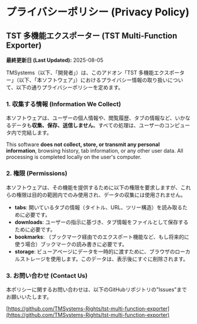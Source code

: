 # プライバシーポリシー (Privacy Policy)

## TST 多機能エクスポーター (TST Multi-Function Exporter)

**最終更新日 (Last Updated):** 2025-08-05

TMSystems（以下、「開発者」）は、このアドオン「TST 多機能エクスポーター」（以下、「本ソフトウェア」）におけるプライバシー情報の取り扱いについて、以下の通りプライバシーポリシーを定めます。

### 1. 収集する情報 (Information We Collect)

本ソフトウェアは、ユーザーの個人情報や、閲覧履歴、タブの情報など、いかなるデータも**収集、保存、送信しません**。すべての処理は、ユーザーのコンピュータ内で完結します。

This software **does not collect, store, or transmit any personal information**, browsing history, tab information, or any other user data. All processing is completed locally on the user's computer.

### 2. 権限 (Permissions)

本ソフトウェアは、その機能を提供するために以下の権限を要求しますが、これらの権限は目的の範囲内でのみ使用され、データの収集には使用されません。

-   **tabs**: 開いているタブの情報（タイトル、URL、ツリー構造）を読み取るために必要です。
-   **downloads**: ユーザーの指示に基づき、タブ情報をファイルとして保存するために必要です。
-   **bookmarks**: （ブックマーク経由でのエクスポート機能など、もし将来的に使う場合）ブックマークの読み書きに必要です。
-   **storage**: ビューアページにデータを一時的に渡すために、ブラウザのローカルストレージを使用します。このデータは、表示後にすぐに削除されます。

### 3. お問い合わせ (Contact Us)

本ポリシーに関するお問い合わせは、以下のGitHubリポジトリの"Issues"までお願いいたします。

[https://github.com/TMSystems-Rights/tst-multi-function-exporter](https://github.com/TMSystems-Rights/tst-multi-function-exporter)
